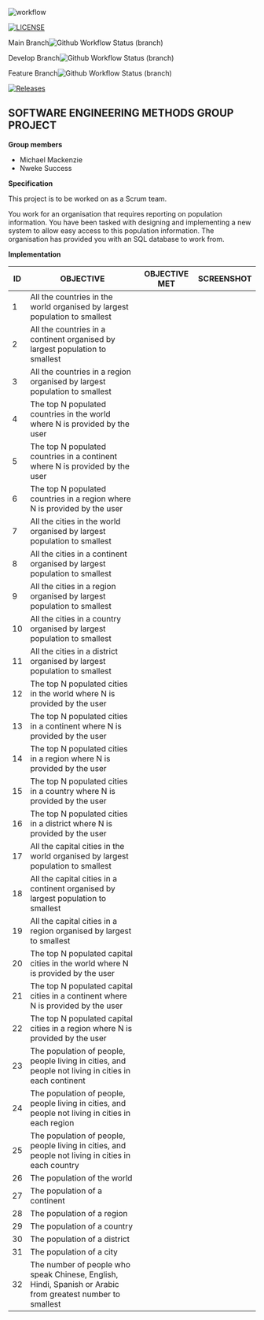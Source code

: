 ![workflow](https://github.com/moi-kei/set08103_Group-11/actions/workflows/main.yml/badge.svg)

[![LICENSE](https://img.shields.io/github/license/moi-kei/set08103_Group-11.svg?style=flat-square)](https://github.com/moi-kei/set08103_Group-11/blob/master/LICENSE)

Main Branch![Github Workflow Status (branch)](https://img.shields.io/github/actions/workflow/status/moi-kei/set08103_Group-11/main.yml?branch=main)

Develop Branch![Github Workflow Status (branch)](https://img.shields.io/github/actions/workflow/status/moi-kei/set08103_Group-11/main.yml?branch=develop)

Feature Branch![Github Workflow Status (branch)](https://img.shields.io/github/actions/workflow/status/moi-kei/set08103_Group-11/main.yml?branch=feature)

[![Releases](https://img.shields.io/github/release/moi-kei/set08103_Group-11/all.svg?style=flat-square)](https://github.com/moi-kei/set08103_Group-11/releases)


**SOFTWARE ENGINEERING METHODS GROUP PROJECT**
------------------------------------------------------------------------------------------------

**Group members**
- Michael Mackenzie
- Nweke Success

**Specification**

This project is to be worked on as a Scrum team.

You work for an organisation that requires reporting on population information. You have been tasked with designing and implementing a new system to allow easy access to this population information. The organisation has provided you with an SQL database to work from.

**Implementation**


| ID | OBJECTIVE | OBJECTIVE MET | SCREENSHOT |
| -- | --------- | ------------- | ---------- |
| 1 | All the countries in the world organised by largest population to smallest |  |  |
| 2 | All the countries in a continent organised by largest population to smallest |  |  |
| 3 | All the countries in a region organised by largest population to smallest |  |  |
| 4 | The top N populated countries in the world where N is provided by the user |  |  | 
| 5 | The top N populated countries in a continent where N is provided by the user |  |  |
| 6 | The top N populated countries in a region where N is provided by the user |  |  |
| 7 | All the cities in the world organised by largest population to smallest |  |  |
| 8 | All the cities in a continent organised by largest population to smallest |  |  |
| 9 | All the cities in a region organised by largest population to smallest |  |  |
| 10 | All the cities in a country organised by largest population to smallest |  |  |
| 11 | All the cities in a district organised by largest population to smallest |  |  |
| 12 | The top N populated cities in the world where N is provided by the user |  |  |
| 13 | The top N populated cities in a continent where N is provided by the user |  |  |
| 14 | The top N populated cities in a region where N is provided by the user |  |  |
| 15 | The top N populated cities in a country where N is provided by the user |  |  |
| 16 | The top N populated cities in a district where N is provided by the user |  |  |
| 17 | All the capital cities in the world organised by largest population to smallest |  |  |
| 18 | All the capital cities in a continent organised by largest population to smallest |  |  |
| 19 | All the capital cities in a region organised by largest to smallest |  |  |
| 20 | The top N populated capital cities in the world where N is provided by the user |  |  |
| 21 | The top N populated capital cities in a continent where N is provided by the user |  |  |
| 22 | The top N populated capital cities in a region where N is provided by the user |  |  |
| 23 | The population of people, people living in cities, and people not living in cities in each continent |  |  |
| 24 | The population of people, people living in cities, and people not living in cities in each region |  |  |
| 25 | The population of people, people living in cities, and people not living in cities in each country |  |  |
| 26 | The population of the world |  |  |
| 27 | The population of a continent |  |  |
| 28 | The population of a region |  |  |
| 29 | The population of a country |  |  |
| 30 | The population of a district |  |  |
| 31 | The population of a city |  |  |
| 32 | The number of people who speak Chinese, English, Hindi, Spanish or Arabic from greatest number to smallest |  |  |

